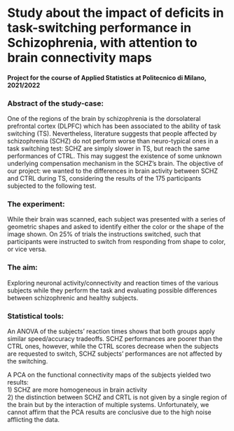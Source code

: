 <h1 align="left"> Study about the impact of deficits in task-switching performance in Schizophrenia, with attention to brain connectivity maps</h1>

<h4 align="left">Project for the course of Applied Statistics at Politecnico di Milano, 2021/2022</h4>

 <!--
<p align="left"> Team members:
<ul>
  <li>Lorenzo Ferrara (<a href="https://github.com/lorenzoferrara/" target="_blank">Github</a>, <a href="https://www.linkedin.com/in/lorenzo-ferrara-567211244/" target="_blank">Linkedin</a>) </li> 
  <li> coso </li>
</ul>
</p>
-->

<h3 align="left">Abstract of the study-case:</h3>
<p align="left">One of the regions of the brain by schizophrenia is the dorsolateral prefrontal cortex (DLPFC) which has been associated to the ability of task switching (TS). Nevertheless, literature suggests that people affected by schizophrenia (SCHZ) do not perform worse than neuro-typical ones in a task switching test: SCHZ are simply slower in TS, but reach the same performances of CTRL. This may suggest the existence of some unknown underlying compensation mechanism in the SCHZ’s brain.
The objective of our project: we wanted to the differences in brain activity between SCHZ and CTRL during TS, considering the results of the 175 participants subjected to the following test.</p>

<h3 align="left">The experiment:</h3>
<p align="left">While their brain was scanned, each subject was presented with a series of geometric shapes and asked to identify either the color or the shape of the image shown. On 25% of trials the instructions switched, such that participants were instructed to switch from responding from shape to color, or vice versa.</p>

<h3 align="left">The aim:</h3>
<p align="left">Exploring neuronal activity/connectivity and reaction times of the various subjects while they perform the task and evaluating possible differences between schizophrenic
and healthy subjects.</p>

<h3 align="left">Statistical tools:</h3>
<p align="left">An ANOVA of the subjects’ reaction times shows that both groups apply similar speed/accuracy tradeoffs. SCHZ performances are poorer than the CTRL ones, however, while the CTRL scores decrease when the subjects are requested to switch, SCHZ subjects’ performances are not affected by the switching.</p>

<p align="left">A PCA on the functional connectivity maps of the subjects yielded two results: <br>  
1)	SCHZ are more homogeneous in brain activity <br> 
2)	the distinction between SCHZ and CRTL is not given by a single region of the brain but by the interaction of multiple systems. 
Unfortunately, we cannot affirm that the PCA results are conclusive due to the high noise afflicting the data.</p>
